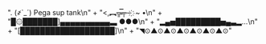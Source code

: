  ". (҂`_´) Pega sup tank\n" +
 "<,︻╦̵̵̿╤─ ҉ ~ •\n" +
 "█۞███████]▄▄▄▄▄▄▄▄▄▄▃ ●●●\n" +
 "▂▄▅█████████▅▄▃▂…\n" +
 "[███████████████████]\n" +
 "◥⊙▲⊙▲⊙▲⊙▲⊙▲⊙▲⊙"





















